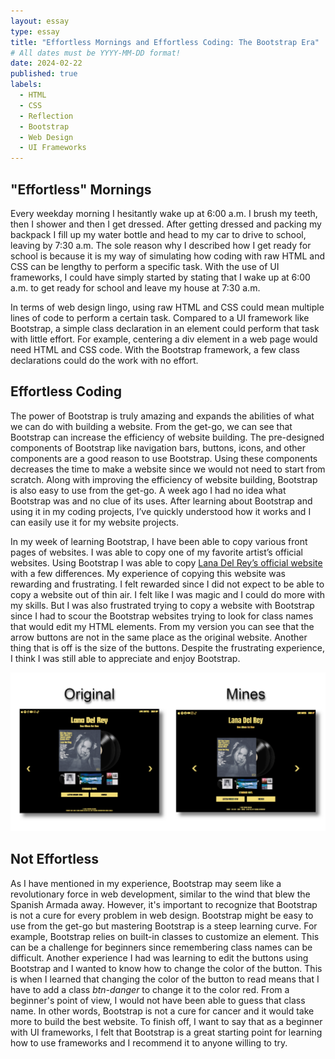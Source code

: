 ```yaml
---
layout: essay
type: essay
title: "Effortless Mornings and Effortless Coding: The Bootstrap Era"
# All dates must be YYYY-MM-DD format!
date: 2024-02-22
published: true
labels:
  - HTML
  - CSS
  - Reflection
  - Bootstrap
  - Web Design
  - UI Frameworks
---
```


## "Effortless" Mornings

Every weekday morning I hesitantly wake up at 6:00 a.m. I brush my teeth, then I shower and then I get dressed. 
After getting dressed and packing my backpack I fill up my water bottle and head to my car to drive to school, leaving by 7:30 a.m. 
The sole reason why I described how I get ready for school is because it is my way of simulating how coding with raw HTML and CSS can be lengthy to perform a specific task.
With the use of UI frameworks, I could have simply started by stating that I wake up at 6:00 a.m. to get ready for school and leave my house at 7:30 a.m. 

  In terms of web design lingo, using raw HTML and CSS could mean multiple lines of code to perform a certain task. 
Compared to a UI framework like Bootstrap, a simple class declaration in an element could perform that task with little effort. 
For example, centering a div element in a web page would need HTML and CSS code. With the Bootstrap framework, a few class declarations could do the work with no effort. 

## Effortless Coding

The power of Bootstrap is truly amazing and expands the abilities of what we can do with building a website. From the get-go, we can see that Bootstrap can increase the efficiency of website building.
The pre-designed components of Bootstrap like navigation bars, buttons, icons, and other components are a good reason to use Bootstrap. 
Using these components decreases the time to make a website since we would not need to start from scratch. Along with improving the efficiency of website building, Bootstrap is also easy to use from the get-go. 
A week ago I had no idea what Bootstrap was and no clue of its uses. After learning about Bootstrap and using it in my coding projects, I’ve quickly understood how it works and I can easily use it for my website projects. 

In my week of learning Bootstrap, I have been able to copy various front pages of websites. I was able to copy one of my favorite artist’s official websites. 
Using Bootstrap I was able to copy [Lana Del Rey’s official website](https://www.lanadelrey.com/) with a few differences. My experience of copying this website was rewarding and frustrating. I felt rewarded since I did not expect to be able to 
copy a website out of thin air. I felt like I was magic and I could do more with my skills. But I was also frustrated trying to copy a website with Bootstrap since I had to scour the Bootstrap websites trying to 
look for class names that would edit my HTML elements. From my version you can see that the arrow buttons are not in the same place as the original website. Another thing that is off is the size of the buttons. 
Despite the frustrating experience, I think I was still able to appreciate and enjoy Bootstrap. 

<div class="text-center p-4">
  <img width="1000px" 
       class="rounded float-center pe-4" 
       src="../img/website-comparison.png" >
</div>

## Not Effortless

As I have mentioned in my experience, Bootstrap may seem like a revolutionary force in web development, similar to the wind that blew the Spanish Armada away. However, it's important to recognize that Bootstrap is 
not a cure for every problem in web design. Bootstrap might be easy to use from the get-go but mastering Bootstrap is a steep learning curve. For example, Bootstrap relies on built-in classes to customize an element. 
This can be a challenge for beginners since remembering class names can be difficult. Another experience I had was learning to edit the buttons using Bootstrap and I wanted to know how to change the color of the button. 
This is when I learned that changing the color of the button to read means that I have to add a class *btn-danger* to change it to the color red. From a beginner's point of view, I would not have been able to guess that 
class name. In other words, Bootstrap is not a cure for cancer and it would take more to build the best website. To finish off, I want to say that as a beginner with UI frameworks, I felt that Bootstrap is a great 
starting point for learning how to use frameworks and I recommend it to anyone willing to try.


